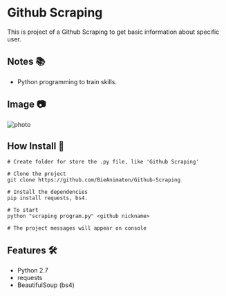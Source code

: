 # Github Scraping

This is project of a Github Scraping to get basic information about specific user.

## Notes :books:
- Python programming to train skills.

## Image :camera:
![photo](https://user-images.githubusercontent.com/52220244/112770333-af450a00-8ffc-11eb-87d5-e8a3e9954858.JPG)

## How Install :bookmark_tabs:
```
# Create folder for store the .py file, like 'Github Scraping'

# Clone the project
git clone https://github.com/BieAnimaton/Github-Scraping

# Install the dependencies
pip install requests, bs4.

# To start
python "scraping program.py" <github nickname>

# The project messages will appear on console
```

## Features :hammer_and_wrench:
- Python 2.7
- requests
- BeautifulSoup (bs4)